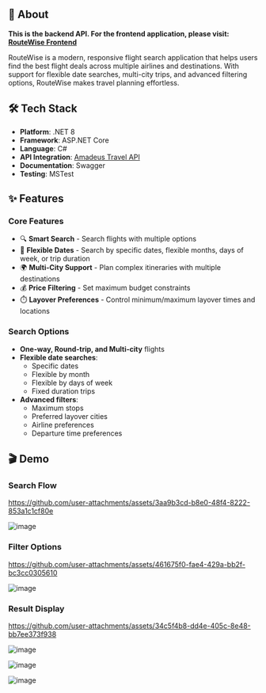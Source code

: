 ## 🚀 About

**This is the backend API. For the frontend application, please visit: [RouteWise Frontend](https://github.com/codeStinton/RouteWise-UI)**

RouteWise is a modern, responsive flight search application that helps users find the best flight deals across multiple airlines and destinations. With support for flexible date searches, multi-city trips, and advanced filtering options, RouteWise makes travel planning effortless.

## 🛠️ Tech Stack

- **Platform**: .NET 8  
- **Framework**: ASP.NET Core
- **Language**: C#
- **API Integration**: [Amadeus Travel API ](https://developers.amadeus.com/)
- **Documentation**: Swagger
- **Testing**: MSTest

## ✨ Features

### Core Features
- 🔍 **Smart Search** - Search flights with multiple options
- 📅 **Flexible Dates** - Search by specific dates, flexible months, days of week, or trip duration
- 🌍 **Multi-City Support** - Plan complex itineraries with multiple destinations
- 💰 **Price Filtering** - Set maximum budget constraints
- ⏱️ **Layover Preferences** - Control minimum/maximum layover times and locations

### Search Options
- **One-way, Round-trip, and Multi-city** flights
- **Flexible date searches**:
  - Specific dates
  - Flexible by month
  - Flexible by days of week
  - Fixed duration trips
- **Advanced filters**:
  - Maximum stops
  - Preferred layover cities
  - Airline preferences
  - Departure time preferences

## 🎬 Demo

### Search Flow
https://github.com/user-attachments/assets/3aa9b3cd-b8e0-48f4-8222-853a1c1cf80e

![image](https://github.com/user-attachments/assets/37750be1-7f60-4c74-9b6d-873ba2904cd7)


### Filter Options
https://github.com/user-attachments/assets/461675f0-fae4-429a-bb2f-bc3cc0305610



![image](https://github.com/user-attachments/assets/42fc0fc4-173b-461c-ba51-6e5659bff116)


### Result Display
https://github.com/user-attachments/assets/34c5f4b8-dd4e-405c-8e48-bb7ee373f938


![image](https://github.com/user-attachments/assets/177468e7-7af4-4a0e-bf96-722c5b440bc3)

![image](https://github.com/user-attachments/assets/31fa51a0-19a3-400a-b831-f9e5c8585b24)

![image](https://github.com/user-attachments/assets/94123068-feef-4c59-bd06-d20b225c6b10)


